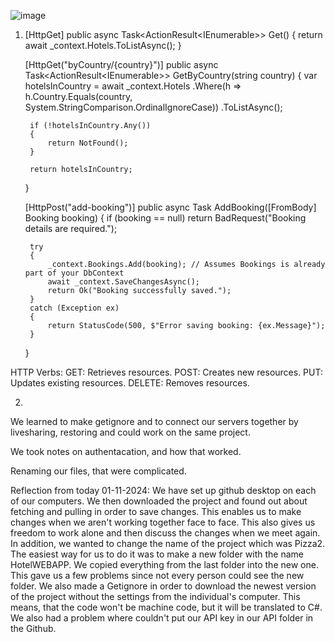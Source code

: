 ![image](https://github.com/user-attachments/assets/97e97808-b787-4722-8062-27c1e3dcd1e2) 

1)
    [HttpGet]
    public async Task<ActionResult<IEnumerable<Hotel>>> Get()
    {
        return await _context.Hotels.ToListAsync();
    }

    [HttpGet("byCountry/{country}")]
    public async Task<ActionResult<IEnumerable<Hotel>>> GetByCountry(string country)
    {
        var hotelsInCountry = await _context.Hotels
            .Where(h => h.Country.Equals(country, System.StringComparison.OrdinalIgnoreCase))
            .ToListAsync();

        if (!hotelsInCountry.Any())
        {
            return NotFound();
        }

        return hotelsInCountry;
    }

    [HttpPost("add-booking")]
    public async Task<IActionResult> AddBooking([FromBody] Booking booking)
    {
        if (booking == null) return BadRequest("Booking details are required.");

        try
        {
            _context.Bookings.Add(booking); // Assumes Bookings is already part of your DbContext
            await _context.SaveChangesAsync();
            return Ok("Booking successfully saved.");
        }
        catch (Exception ex)
        {
            return StatusCode(500, $"Error saving booking: {ex.Message}");
        }
    }

HTTP Verbs:
GET: Retrieves resources.
POST: Creates new resources.
PUT: Updates existing resources.
DELETE: Removes resources.

2)




We learned to make getignore and to connect our servers together by livesharing, restoring and could work on the same project. 

We took notes on authentacation, and how that worked.

Renaming our files, that were complicated.

   
Reflection from today 01-11-2024:
We have set up github desktop on each of our computers. We then downloaded the project and found out about fetching and pulling in order to save changes. This enables us to make changes when we aren't working together face to face. This also gives us freedom to work alone and then discuss the changes when we meet again. 
In addition, we wanted to change the name of the project which was Pizza2. The easiest way for us to do it was to make a new folder with the name HotelWEBAPP. We copied everything from the last folder into the new one. This gave us a few problems since not every person could see the new folder. 
We also made a Getignore in order to download the newest version of the project without the settings from the individual's computer. This means, that the code won't be machine code, but it will be translated to C#. 
We also had a problem where couldn't put our API key in our API folder in the Github.


